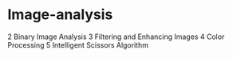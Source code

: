 # Image-analysis

2 Binary Image Analysis
3 Filtering and Enhancing Images
4 Color Processing
5 Intelligent Scissors Algorithm 
